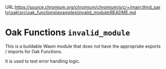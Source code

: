 URL:https://source.chromium.org/chromium/chromium/src/+/main:third_party\oak\src\oak_functions\examples\invalid_module\README.md
# Oak Functions `invalid_module`

This is a buildable Wasm module that does not have the appropriate exports /
imports for Oak Functions.

It is used to test error handling logic.
